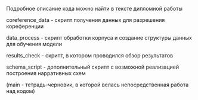 Подробное описание кода можно найти в тексте дипломной работы

coreference_data  - скрипт получения данных для разрешения кореференции

data_process - скрипт обработки корпуса и создание структуры данных для обучения модели

results_check - скрипт, в котором проводился обзор результатов

schema_script - дополнительный скрипт с возможной реализацией построения нарративных схем

(main - тетрадь-черновик, в которой велась непосредственная работа над кодом)
